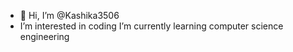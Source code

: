 - 👋 Hi, I’m @Kashika3506
-  I’m interested in coding
   I’m currently learning computer science engineering 
  

<!---
Kashika3506/Kashika3506 is a ✨ special ✨ repository because its `README.md` (this file) appears on your GitHub profile.
You can click the Preview link to take a look at your changes.
--->
